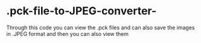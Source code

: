 # .pck-file-to-JPEG-converter-
Through this code you can view the .pck files and can also save the images in .JPEG format and then you can also view them 
